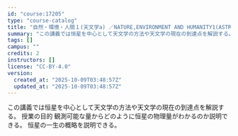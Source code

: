 ```yaml
---
id: "course:17205"
type: "course-catalog"
title: "自然・環境・人間１(天文学a) ／NATURE,ENVIRONMENT AND HUMANITY1(ASTRONOMY(A))"
summary: "この講義では恒星を中心として天文学の方法や天文学の現在の到達点を解説する。 授業の目的 観測可能な量からどのように恒星の物理量がわかるのか説明できる。 恒星の一生の概略を説明できる。"
tags: []
campus: ""
credits: 2
instructors: []
license: "CC-BY-4.0"
version:
  created_at: "2025-10-09T03:48:57Z"
  updated_at: "2025-10-09T03:48:57Z"
---
```

この講義では恒星を中心として天文学の方法や天文学の現在の到達点を解説する。 授業の目的 観測可能な量からどのように恒星の物理量がわかるのか説明できる。 恒星の一生の概略を説明できる。
